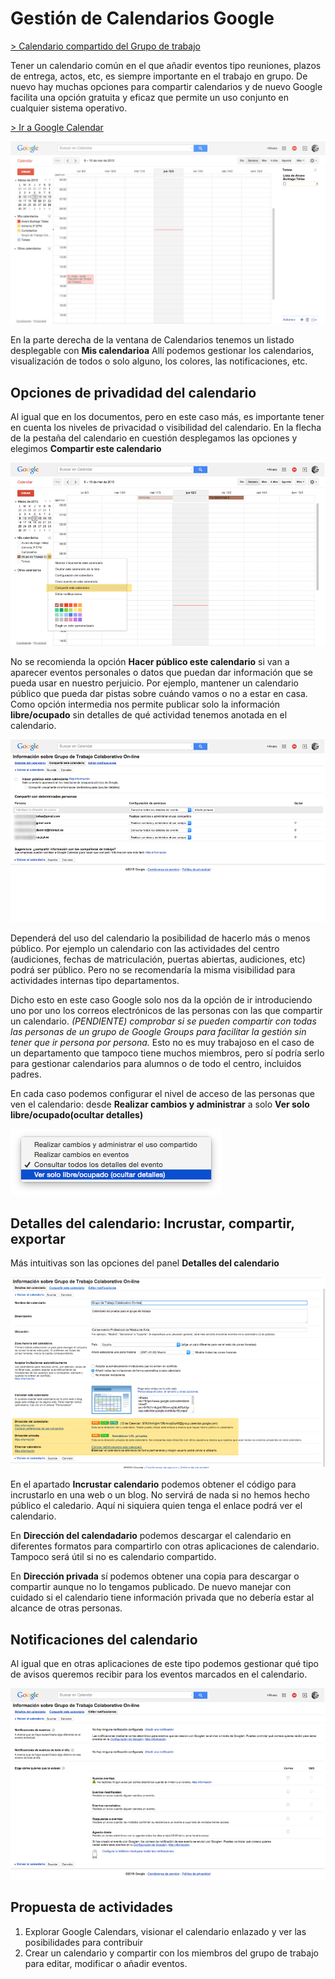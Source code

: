 # Gestión de Calendarios Google

[> Calendario compartido del Grupo de trabajo](https://www.google.com/calendar/embed?src=5r7k31mfujjvk15fbmrvq0du40%40group.calendar.google.com&ctz=Europe/Madrid)

Tener un calendario común en el que añadir eventos tipo reuniones, plazos de entrega, actos, etc, es siempre importante en el trabajo en grupo. De nuevo hay muchas opciones para compartir calendarios y de nuevo Google facilita una opción gratuita y eficaz que permite un uso conjunto en cualquier sistema operativo.

[> Ir a Google Calendar](https://www.google.com/calendar?hl=es)

![Google Calendar](Calendarios01.png)

En la parte derecha de la ventana de Calendarios tenemos un listado desplegable con **Mis calendarioa** Allí podemos gestionar los calendarios, visualización de todos o solo alguno, los colores, las notificaciones, etc. 

## Opciones de privadidad del calendario

Al igual que en los documentos, pero en este caso más, es importante tener en cuenta los niveles de privacidad o visibilidad del calendario. En la flecha de la pestaña del calendario en cuestión desplegamos las opciones y elegimos **Compartir este calendario**

![Compartir Calendario](Calendarios02.png)

No se recomienda la opción **Hacer público este calendario** si van a aparecer eventos personales o datos que puedan dar información que se pueda usar en nuestro perjuicio. Por ejemplo, mantener un calendario público que pueda dar pistas sobre cuándo vamos o no a estar en casa. Como opción intermedia nos permite publicar solo la información **libre/ocupado** sin detalles de qué actividad tenemos anotada en el calendario. 

![Compartir Calendario](Calendarios03.png)

Dependerá del uso del calendario la posibilidad de hacerlo más o menos público. Por ejemplo un calendario con las actividades del centro (audiciones, fechas de matriculación, puertas abiertas, audiciones, etc) podrá ser público. Pero no se recomendaría la misma visibilidad para actividades internas tipo departamentos.

Dicho esto en este caso Google solo nos da la opción de ir introduciendo uno por uno los correos electrónicos de las personas con las que compartir un calendario. *(PENDIENTE) comprobar si se pueden compartir con todas las personas de un grupo de Google Groups para facilitar la gestión sin tener que ir persona por persona.* Esto no es muy trabajoso en el caso de un departamento que tampoco tiene muchos miembros, pero sí podría serlo para gestionar calendarios para alumnos o de todo el centro, incluidos padres. 

En cada caso podemos configurar el nivel de acceso de las personas que ven el calendario: desde **Realizar cambios y administrar** a solo **Ver solo libre/ocupado(ocultar detalles)**

![Opciones de privacidad de Calendario](Calendarios04.png)

## Detalles del calendario: Incrustar, compartir, exportar

Más intuitivas son las opciones del panel **Detalles del calendario**

![Detalles del Calendario](Calendarios05.png)

En el apartado **Incrustar calendario** podemos obtener el código para incrustarlo en una web o un blog. No servirá de nada si no hemos hecho público el caledario. Aquí ni siquiera quien tenga el enlace podrá ver el calendario. 

En **Dirección del calendadario** podemos descargar el calendario en diferentes formatos para compartirlo con otras aplicaciones de calendario. Tampoco será útil si no es calendario compartido. 

En **Dirección privada** sí podemos obtener una copia para descargar o compartir aunque no lo tengamos publicado. De nuevo manejar con cuidado si el calendario tiene información privada que no debería estar al alcance de otras personas. 


## Notificaciones del calendario

Al igual que en otras aplicaciones de este tipo podemos gestionar qué tipo de avisos queremos recibir para los eventos marcados en el calendario. 

![Gestionar notificaciones](Calendarios06.png)

## Propuesta de actividades

1. Explorar Google Calendars, visionar el calendario enlazado y ver las posibilidades para contribuir
2. Crear un calendario y compartir con los miembros del grupo de trabajo para editar, modificar o añadir eventos. 
